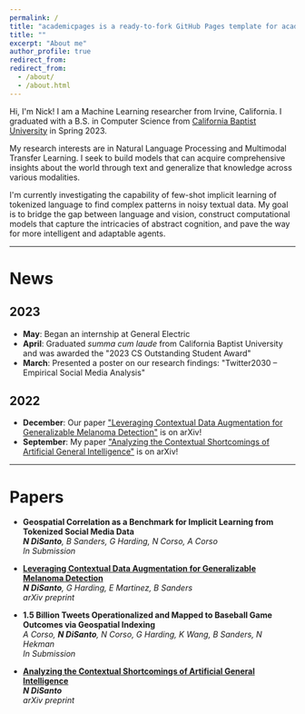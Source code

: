 ```yaml
---
permalink: /
title: "academicpages is a ready-to-fork GitHub Pages template for academic personal websites"
title: ""
excerpt: "About me"
author_profile: true
redirect_from: 
redirect_from:
  - /about/
  - /about.html
---
```


Hi, I'm Nick! I am a Machine Learning researcher from Irvine, California. I graduated with a B.S. in Computer Science from [California Baptist University](https://calbaptist.edu) in Spring 2023.

My research interests are in Natural Language Processing and Multimodal Transfer Learning. I seek to build models that can acquire comprehensive insights about the world through text and generalize that knowledge across various modalities.

I'm currently investigating the capability of few-shot implicit learning of tokenized language to find complex patterns in noisy textual data. My goal is to bridge the gap between language and vision, construct computational models that capture the intricacies of abstract cognition, and pave the way for more intelligent and adaptable agents.

------------------
# News

## 2023

- **May**: Began an internship at General Electric
- **April**: Graduated *summa cum laude* from California Baptist University and was awarded the "2023 CS Outstanding Student Award"
- **March**: Presented a poster on our research findings: "Twitter2030 – Empirical Social Media Analysis"

## 2022
- **December**: Our paper ["Leveraging Contextual Data Augmentation for Generalizable Melanoma Detection"](https://arxiv.org/abs/2212.05116) is on arXiv!
- **September**: My paper ["Analyzing the Contextual Shortcomings of Artificial General Intelligence"](https://arxiv.org/abs/2304.00002) is on arXiv!

------------------
# Papers

- **Geospatial Correlation as a Benchmark for Implicit Learning from Tokenized Social Media Data** \
***N DiSanto**, B Sanders, G Harding, N Corso, A Corso* \
*In Submission*


- [**Leveraging Contextual Data Augmentation for Generalizable Melanoma Detection**](https://arxiv.org/abs/2212.05116) \
***N DiSanto**, G Harding, E Martinez, B Sanders* \
*arXiv preprint*


- **1.5 Billion Tweets Operationalized and Mapped to Baseball Game Outcomes via Geospatial Indexing** \
*A Corso, **N DiSanto**, N Corso, G Harding, K Wang, B Sanders, N Hekman* \
*In Submission*


- [**Analyzing the Contextual Shortcomings of Artificial General Intelligence**](https://arxiv.org/abs/2304.00002) \
***N DiSanto*** \
*arXiv preprint*
